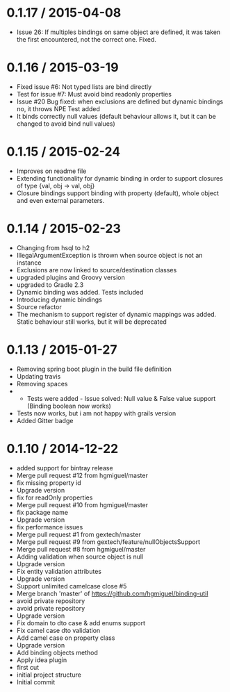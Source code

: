 
0.1.17 / 2015-04-08
==================

  * Issue 26: If multiples bindings on same object are defined, it was taken the first encountered, not the correct one. Fixed.

0.1.16 / 2015-03-19
==================

  * Fixed issue #6: Not typed lists are bind directly 
  * Test for issue #7: Must avoid bind readonly properties
  * Issue #20 Bug fixed: when exclusions are defined but dynamic bindings no, it throws NPE Test added
  * It binds correctly null values (default behaviour allows it, but it can be changed to avoid bind null values)

0.1.15 / 2015-02-24
==================

  * Improves on readme file
  * Extending functionality for dynamic binding in order to support closures of type {val, obj -> val, obj}
  * Closure bindings support binding with property (default), whole object and even external parameters.


0.1.14 / 2015-02-23
==================

  * Changing from hsql to h2
  * IllegalArgumentException is thrown when source object is not an instance
  * Exclusions are now linked to source/destination classes
  * upgraded plugins and Groovy version
  * upgraded to Gradle 2.3
  * Dynamic binding was added. Tests included
  * Introducing dynamic bindings
  * Source refactor
  * The mechanism to support register of dynamic mappings was added. Static behaviour still works, but it will be deprecated

0.1.13 / 2015-01-27
==================

  * Removing spring boot plugin in the build file definition
  * Updating travis
  * Removing spaces
  * - Tests were added - Issue solved: Null value & False value support  (Binding boolean now works)
  * Tests now works, but i am not happy with grails version
  * Added Gitter badge

0.1.10 / 2014-12-22
==================

  * added support for bintray release
  * Merge pull request #12 from hgmiguel/master
  * fix missing property id
  * Upgrade version
  * fix for readOnly properties
  * Merge pull request #10 from hgmiguel/master
  * fix package name
  * Upgrade version
  * fix performance issues
  * Merge pull request #1 from gextech/master
  * Merge pull request #9 from gextech/feature/nullObjectsSupport
  * Merge pull request #8 from hgmiguel/master
  * Adding validation when source object is null
  * Upgrade version
  * Fix entity validation attributes
  * Upgrade version
  * Support unlimited camelcase close #5
  * Merge branch 'master' of https://github.com/hgmiguel/binding-util
  * avoid private repository
  * avoid private repository
  * Upgrade version
  * Fix domain to dto case & add enums support
  * Fix camel case dto validation
  * Add camel case on property class
  * Upgrade version
  * Add binding objects method
  * Apply idea plugin
  * first cut
  * initial project structure
  * Initial commit
